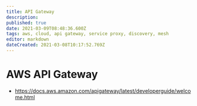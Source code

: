 ```yaml
---
title: API Gateway
description: 
published: true
date: 2021-03-09T08:48:36.600Z
tags: aws, cloud, api gateway, service proxy, discovery, mesh
editor: markdown
dateCreated: 2021-03-08T10:17:52.769Z
---
```


# AWS API Gateway
- https://docs.aws.amazon.com/apigateway/latest/developerguide/welcome.html